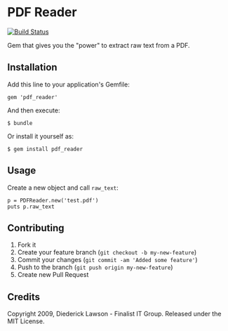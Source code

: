 # PDF Reader

[![Build Status](https://secure.travis-ci.org/finalist/pdf_reader.png?branch=master)](http://travis-ci.org/finalist/pdf_reader)

Gem that gives you the "power" to extract raw text from a PDF.

## Installation

Add this line to your application's Gemfile:

    gem 'pdf_reader'

And then execute:

    $ bundle

Or install it yourself as:

    $ gem install pdf_reader

## Usage

Create a new object and call `raw_text`:

    p = PDFReader.new('test.pdf')
    puts p.raw_text

## Contributing

1. Fork it
2. Create your feature branch (`git checkout -b my-new-feature`)
3. Commit your changes (`git commit -am 'Added some feature'`)
4. Push to the branch (`git push origin my-new-feature`)
5. Create new Pull Request

## Credits

Copyright 2009, Diederick Lawson - Finalist IT Group. Released under the MIT License.
